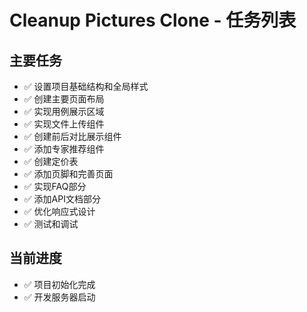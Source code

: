 # Cleanup Pictures Clone - 任务列表

## 主要任务
- ✅ 设置项目基础结构和全局样式
- ✅ 创建主要页面布局
- ✅ 实现用例展示区域
- ✅ 实现文件上传组件
- ✅ 创建前后对比展示组件
- ✅ 添加专家推荐组件
- ✅ 创建定价表
- ✅ 添加页脚和完善页面
- ✅ 实现FAQ部分
- ✅ 添加API文档部分
- ✅ 优化响应式设计
- ✅ 测试和调试

## 当前进度
- ✅ 项目初始化完成
- ✅ 开发服务器启动
